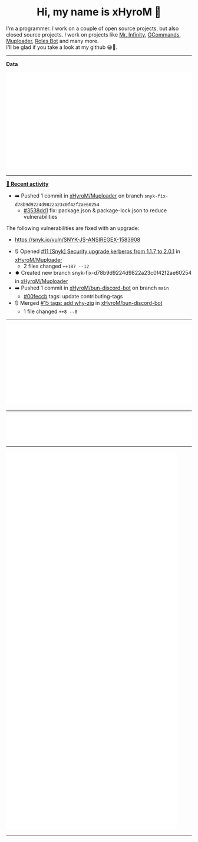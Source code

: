<p align="center">
    <!-- <img src="https://avatars.githubusercontent.com/u/56601352" width="192" alt="hyro's pfp" /> -->
    <h1 align="center">Hi, my name is xHyroM 👋</h1>
</p>

I'm a programmer. I work on a couple of open source projects, but also closed source projects. I work on projects like [Mr. Infinity](https://discord.com/oauth2/authorize?client_id=720321585625694239&scope=bot%20applications.commands&permissions=8&redirect_uri=https://blobs.gq/imanager&prompt=consent&response_type=code), [GCommands](https://github.com/Garlic-Team/GCommands), [Muploader](https://github.com/xHyroM/Muploder), [Roles Bot](https://github.com/xHyroM/roles-bot) and many more.  
I'll be glad if you take a look at my github 😀👀.

___
**Data**

<img src="https://github.com/xHyroM/xHyroM/blob/master/.cache/base.svg">

___

**[📰 Recent activity](https://github.com/xHyroM)**
* ➡️ Pushed 1 commit in [xHyroM/Muploader](https://github.com/xHyroM/Muploader) on branch `snyk-fix-d78b9d9224d9822a23c0f42f2ae60254`
  * [#3538dd1](https://github.com/xHyroM/Muploader/commit/3538dd1) fix: package.json &amp; package-lock.json to reduce vulnerabilities

The following vulnerabilities are fixed with an upgrade:
- https://snyk.io/vuln/SNYK-JS-ANSIREGEX-1583908
* 🔃 Opened [#11 [Snyk] Security upgrade kerberos from 1.1.7 to 2.0.1](https://github.com/xHyroM/Muploader/pull/11) in [xHyroM/Muploader](https://github.com/xHyroM/Muploader)
  * 2 files changed `++187 --12`
* ⏺️ Created new branch snyk-fix-d78b9d9224d9822a23c0f42f2ae60254 in [xHyroM/Muploader](https://github.com/xHyroM/Muploader)
* ➡️ Pushed 1 commit in [xHyroM/bun-discord-bot](https://github.com/xHyroM/bun-discord-bot) on branch `main`
  * [#00feccb](https://github.com/xHyroM/bun-discord-bot/commit/00feccb) tags: update contributing-tags
* 🔃 Merged [#15 tags: add why-zig](https://github.com/xHyroM/bun-discord-bot/pull/15) in [xHyroM/bun-discord-bot](https://github.com/xHyroM/bun-discord-bot)
  * 1 file changed `++8 --0`


___

<img src="https://github.com/xHyroM/xHyroM/blob/master/.cache/isocalendar.svg">

___

<img src="https://github.com/xHyroM/xHyroM/blob/master/.cache/languages.svg">

___

<img src="https://github.com/xHyroM/xHyroM/blob/master/.cache/achievements.svg">

___
